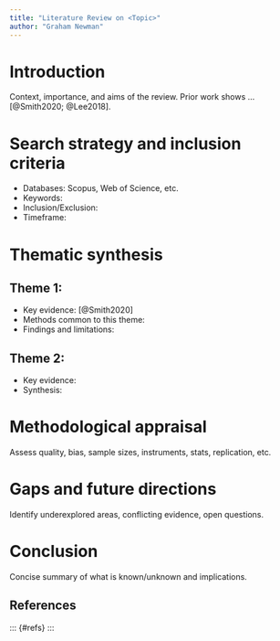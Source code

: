 ```yaml
---
title: "Literature Review on <Topic>"
author: "Graham Newman"
---
```


# Introduction

Context, importance, and aims of the review. Prior work shows … [@Smith2020; @Lee2018].

# Search strategy and inclusion criteria

- Databases: Scopus, Web of Science, etc.
- Keywords:
- Inclusion/Exclusion:
- Timeframe:

# Thematic synthesis

## Theme 1: <Name>
- Key evidence: [@Smith2020]
- Methods common to this theme:
- Findings and limitations:

## Theme 2: <Name>
- Key evidence:
- Synthesis:

# Methodological appraisal

Assess quality, bias, sample sizes, instruments, stats, replication, etc.

# Gaps and future directions

Identify underexplored areas, conflicting evidence, open questions.

# Conclusion

Concise summary of what is known/unknown and implications.

## References
::: {#refs}
:::